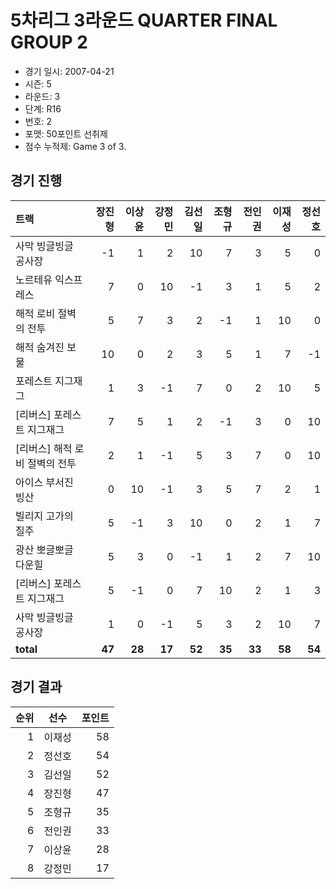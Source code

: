 # 5차리그 3라운드 QUARTER FINAL GROUP 2

- 경기 일시: 2007-04-21
- 시즌: 5
- 라운드: 3
- 단계: R16
- 번호: 2
- 포맷: 50포인트 선취제
- 점수 누적제: Game 3 of 3.





## 경기 진행

| 트랙 | 장진형 | 이상윤 | 강정민 | 김선일 | 조형규 | 전인권 | 이재성 | 정선호 |
|:---|---:|---:|---:|---:|---:|---:|---:|---:|
| 사막 빙글빙글 공사장 | -1 | 1 | 2 | 10 | 7 | 3 | 5 | 0 |
| 노르테유 익스프레스 | 7 | 0 | 10 | -1 | 3 | 1 | 5 | 2 |
| 해적 로비 절벽의 전투 | 5 | 7 | 3 | 2 | -1 | 1 | 10 | 0 |
| 해적 숨겨진 보물 | 10 | 0 | 2 | 3 | 5 | 1 | 7 | -1 |
| 포레스트 지그재그 | 1 | 3 | -1 | 7 | 0 | 2 | 10 | 5 |
| [리버스] 포레스트 지그재그 | 7 | 5 | 1 | 2 | -1 | 3 | 0 | 10 |
| [리버스] 해적 로비 절벽의 전투 | 2 | 1 | -1 | 5 | 3 | 7 | 0 | 10 |
| 아이스 부서진 빙산 | 0 | 10 | -1 | 3 | 5 | 7 | 2 | 1 |
| 빌리지 고가의 질주 | 5 | -1 | 3 | 10 | 0 | 2 | 1 | 7 |
| 광산 뽀글뽀글 다운힐 | 5 | 3 | 0 | -1 | 1 | 2 | 7 | 10 |
| [리버스] 포레스트 지그재그 | 5 | -1 | 0 | 7 | 10 | 2 | 1 | 3 |
| 사막 빙글빙글 공사장 | 1 | 0 | -1 | 5 | 3 | 2 | 10 | 7 |
| __total__ | __47__ | __28__ | __17__ | __52__ | __35__ | __33__ | __58__ | __54__ |




## 경기 결과

| 순위 | 선수 | 포인트 |
|---:|:---:|---:|
| 1 | 이재성 | 58 |
| 2 | 정선호 | 54 |
| 3 | 김선일 | 52 |
| 4 | 장진형 | 47 |
| 5 | 조형규 | 35 |
| 6 | 전인권 | 33 |
| 7 | 이상윤 | 28 |
| 8 | 강정민 | 17 |

